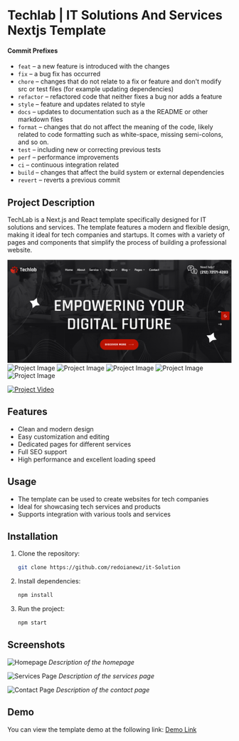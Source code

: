 # Techlab | IT Solutions And Services Nextjs Template

#### Commit Prefixes

- `feat` – a new feature is introduced with the changes
- `fix` – a bug fix has occurred
- `chore` – changes that do not relate to a fix or feature and don't modify src or test files (for example updating dependencies)
- `refactor` – refactored code that neither fixes a bug nor adds a feature
- `style` – feature and updates related to style
- `docs` – updates to documentation such as a the README or other markdown files
- `format` – changes that do not affect the meaning of the code, likely related to code formatting such as white-space, missing semi-colons, and so on.
- `test` – including new or correcting previous tests
- `perf` – performance improvements
- `ci` – continuous integration related
- `build` – changes that affect the build system or external dependencies
- `revert` – reverts a previous commit

## Project Description

TechLab is a Next.js and React template specifically designed for IT solutions and services. The template features a modern and flexible design, making it ideal for tech companies and startups. It comes with a variety of pages and components that simplify the process of building a professional website.

![Project Image](https://github.com/redoianewz/it-Solution/blob/main/public/assets/images/ScreenShoot/1.png)
![Project Image](public/assets/images/ScreenShot/2.png)
![Project Image](public/assets/images/ScreenShot/3.png)
![Project Image](public/assets/images/ScreenShot/4.png)
![Project Image](public/assets/images/ScreenShot/5.png)
![Project Image](public/assets/images/ScreenShot/6.png)


[![Project Video](path/to/your/video_thumbnail.png)](https://www.youtube.com/watch?v=your_video_id)

## Features

- Clean and modern design
- Easy customization and editing
- Dedicated pages for different services
- Full SEO support
- High performance and excellent loading speed

## Usage

- The template can be used to create websites for tech companies
- Ideal for showcasing tech services and products
- Supports integration with various tools and services

## Installation

1. Clone the repository:
    ```bash
    git clone https://github.com/redoianewz/it-Solution
    ```
2. Install dependencies:
    ```bash
    npm install
    ```
3. Run the project:
    ```bash
    npm start
    ```

## Screenshots

![Homepage](public/assets/images/ScreenShot/6.png)
*Description of the homepage*

![Services Page](public/assets/images/ScreenShot/2.png)
*Description of the services page*

![Contact Page](public/assets/images/ScreenShot/1.png)
*Description of the contact page*

## Demo

You can view the template demo at the following link:
[Demo Link](https://github.com/redoianewz/it-Solution)
